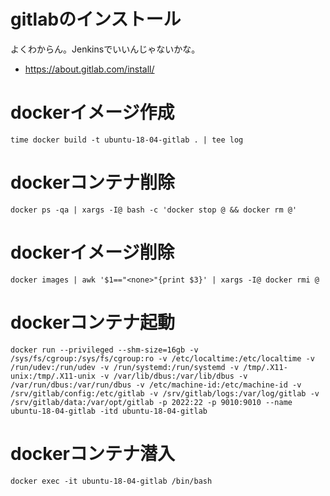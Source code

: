 # gitlabのインストール

よくわからん。Jenkinsでいいんじゃないかな。

- https://about.gitlab.com/install/

# dockerイメージ作成

```
time docker build -t ubuntu-18-04-gitlab . | tee log
```

# dockerコンテナ削除

```
docker ps -qa | xargs -I@ bash -c 'docker stop @ && docker rm @'
```

# dockerイメージ削除

```
docker images | awk '$1=="<none>"{print $3}' | xargs -I@ docker rmi @
```

# dockerコンテナ起動

```
docker run --privileged --shm-size=16gb -v /sys/fs/cgroup:/sys/fs/cgroup:ro -v /etc/localtime:/etc/localtime -v /run/udev:/run/udev -v /run/systemd:/run/systemd -v /tmp/.X11-unix:/tmp/.X11-unix -v /var/lib/dbus:/var/lib/dbus -v /var/run/dbus:/var/run/dbus -v /etc/machine-id:/etc/machine-id -v /srv/gitlab/config:/etc/gitlab -v /srv/gitlab/logs:/var/log/gitlab -v /srv/gitlab/data:/var/opt/gitlab -p 2022:22 -p 9010:9010 --name ubuntu-18-04-gitlab -itd ubuntu-18-04-gitlab
```

# dockerコンテナ潜入

```
docker exec -it ubuntu-18-04-gitlab /bin/bash
```
